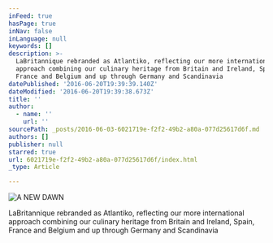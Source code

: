 ```yaml
---
inFeed: true
hasPage: true
inNav: false
inLanguage: null
keywords: []
description: >-
  LaBritannique rebranded as Atlantiko, reflecting our more international
  approach combining our culinary heritage from Britain and Ireland, Spain,
  France and Belgium and up through Germany and Scandinavia
datePublished: '2016-06-20T19:39:39.140Z'
dateModified: '2016-06-20T19:39:38.673Z'
title: ''
author:
  - name: ''
    url: ''
sourcePath: _posts/2016-06-03-6021719e-f2f2-49b2-a80a-077d25617d6f.md
authors: []
publisher: null
starred: true
url: 6021719e-f2f2-49b2-a80a-077d25617d6f/index.html
_type: Article

---
```

![A NEW DAWN](https://the-grid-user-content.s3-us-west-2.amazonaws.com/cf0c2390-6a8c-4f3e-b1c3-15e2697e58b7.jpg)

LaBritannique rebranded as Atlantiko, reflecting our more international approach combining our culinary heritage from Britain and Ireland, Spain, France and Belgium and up through Germany and Scandinavia